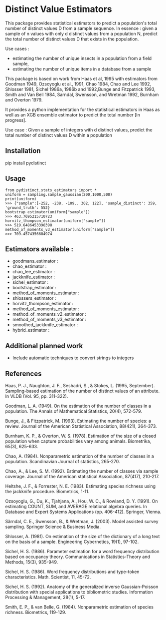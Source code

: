 # Distinct Value Estimators

This package provides statistical estimators to predict a population's total number of distinct values D from a sample sequence. In essence : given a sample of n values with only d distinct values from a population N, predict the total number of distinct values D that exists in the population.

Use cases : 
* estimating the number of unique insects in a population from a field sample,
* estimating the number of unique items in a database from a sample 

This package is based on work from Haas et al, 1995 with estimators from Goodman 1949, Ozsoyoglu et al., 1991, Chao 1984, Chao and Lee 1992, Shlosser 1981, Sichel 1986a, 1986b and 1992,Bunge and Fitzpatrick 1993, Smith and Van Bell 1984, Sarndal,
Swensson, and Wretman 1992, Burnham and Overton 1979.
 
It provides a python implementation for the statistical estimators in Haas as well as an XGB ensemble estimator 
to predict the total number [In progress].

Use case : Given a sample of integers with d distinct values, predict the total number of distinct values D within a population 

## Installation

pip install pydistinct

## Usage
```
from pydistinct.stats_estimators import *
uniform = sampling.sample_gaussian(200,1000,500)
print(uniform)
>>> {"sample":[-252, -238, -109.. 302, 122], 'sample_distinct': 359, 'ground_truth': 552}
bootstrap_estimator(uniform["sample"])
>>> 463.7695215710723
horvitz_thompson_estimator(uniform["sample"])
>>> 519.6486453398398
method_of_moments_v3_estimator(uniform["sample"])
>>> 709.4574356684974
```

## Estimators available : 
* goodmans_estimator : 
* chao_estimator : 
* chao_lee_estimator : 
* jackknife_estimator : 
* sichel_estimator :
* bootstrap_estimator :
* method_of_moments_estimator :
* shlossers_estimator :
* horvitz_thompson_estimator :
* method_of_moments_estimator :
* method_of_moments_v2_estimator :
* method_of_moments_v3_estimator :
* smoothed_jackknife_estimator :
* hybrid_estimator : 


## Additional planned work

* Include automatic techniques to convert strings to integers

## References

Haas, P. J., Naughton, J. F., Seshadri, S., & Stokes, L. (1995, September). Sampling-based estimation of the number of distinct values of an attribute. In VLDB (Vol. 95, pp. 311-322).

Goodman, L. A. (1949). On the estimation of the number of classes in a population. The Annals of Mathematical Statistics, 20(4), 572-579.

Bunge, J., & Fitzpatrick, M. (1993). Estimating the number of species: a review. Journal of the American Statistical Association, 88(421), 364-373.

Burnham, K. P., & Overton, W. S. (1978). Estimation of the size of a closed population when capture probabilities vary among animals. Biometrika, 65(3), 625-633.

Chao, A. (1984). Nonparametric estimation of the number of classes in a population. Scandinavian Journal of statistics, 265-270.

Chao, A., & Lee, S. M. (1992). Estimating the number of classes via sample coverage. Journal of the American statistical Association, 87(417), 210-217.

Heltshe, J. F., & Forrester, N. E. (1983). Estimating species richness using the jackknife procedure. Biometrics, 1-11.

Ozsoyoglu, G., Du, K., Tjahjana, A., Hou, W. C., & Rowland, D. Y. (1991). On estimating COUNT, SUM, and AVERAGE relational algebra queries. In Database and Expert Systems Applications (pp. 406-412). Springer, Vienna.

Särndal, C. E., Swensson, B., & Wretman, J. (2003). Model assisted survey sampling. Springer Science & Business Media.

Shlosser, A. (1981). On estimation of the size of the dictionary of a long text on the basis of a sample. Engineering Cybernetics, 19(1), 97-102.

Sichel, H. S. (1986). Parameter estimation for a word frequency distribution based on occupancy theory. Communications in Statistics-Theory and Methods, 15(3), 935-949.

Sichel, H. S. (1986). Word frequency distributions and type-token characteristics. Math. Scientist, 11, 45-72.

Sichel, H. S. (1992). Anatomy of the generalized inverse Gaussian-Poisson distribution with special applications to bibliometric studies. Information Processing & Management, 28(1), 5-17.

Smith, E. P., & van Belle, G. (1984). Nonparametric estimation of species richness. Biometrics, 119-129.
